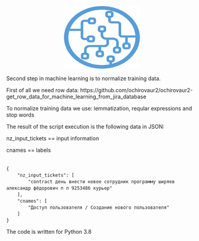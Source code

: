 <p align="center">
  <a href="http://projector.tensorflow.org/">
    <img src="./ml_logo.png" alt="ml_logo" width="200" height="165">
 </a>
</p>

<p>Second step in machine learning is to normalize training data.</p>

<p>First of all we need row data: https://github.com/ochirovaur2/ochirovaur2-get_row_data_for_machine_learning_from_jira_database</p>

<p>To normalize training data we use: lemmatization, reqular expressions and stop words</p>



<p>The result of the script execution is the following data in JSON: </p>
<p></p>
<p>nz_input_tickets == input information </p>
<p>cnames == labels </p>
<code>
{
    "nz_input_tickets": [
        "contract день внести новое сотрудник программу ширяев александр фёдорович п п 9253486 курьер"
    ],
    "cnames": [
        "Доступ пользователя / Создание нового пользователя"
    ]
}
</code>

<p>The code is written for Python 3.8</p>
